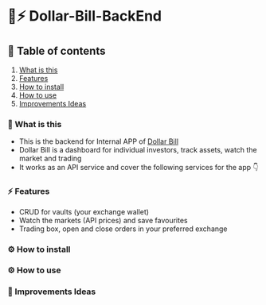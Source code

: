 # 💸⚡️ Dollar-Bill-BackEnd
## 📘 Table of contents
1. [What is this](#what-is-this)
2. [Features](#features)
3. [How to install](#how-to-install)
4. [How to use](#how-to-use)
4. [Improvements Ideas](#improvements-ideas)

### 💸 What is this
- This is the backend for Internal APP of [Dollar Bill](https://github.com/RolandoDrRobot/Research-Dollar-Bill)
- Dollar Bill is a dashboard for individual investors, track assets, watch the market and trading
- It works as an API service and cover the following services for the app 👇

### ⚡️ Features
- CRUD for vaults (your exchange wallet) 
- Watch the markets (API prices) and save favourites
- Trading box, open and close orders in your preferred exchange


### ⚙️ How to install


### ⚙️ How to use


### 📘 Improvements Ideas
